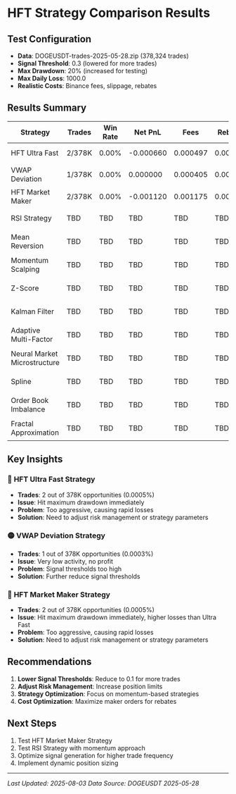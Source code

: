 # HFT Strategy Comparison Results

## Test Configuration
- **Data**: DOGEUSDT-trades-2025-05-28.zip (378,324 trades)
- **Signal Threshold**: 0.3 (lowered for more trades)
- **Max Drawdown**: 20% (increased for testing)
- **Max Daily Loss**: 1000.0
- **Realistic Costs**: Binance fees, slippage, rebates

## Results Summary

| Strategy | Trades | Win Rate | Net PnL | Fees | Rebates | Slippage | Max Drawdown | Status |
|----------|--------|----------|---------|------|---------|----------|--------------|--------|
| HFT Ultra Fast | 2/378K | 0.00% | -0.000660 | 0.000497 | 0.000497 | 0.000000 | inf% | 🔴 High Risk |
| VWAP Deviation | 1/378K | 0.00% | 0.000000 | 0.000405 | 0.000405 | 0.000000 | 0.00% | 🟡 Low Activity |
| HFT Market Maker | 2/378K | 0.00% | -0.001120 | 0.001175 | 0.001175 | 0.000000 | inf% | 🔴 High Risk |
| RSI Strategy | TBD | TBD | TBD | TBD | TBD | TBD | TBD | ⏳ Pending |
| Mean Reversion | TBD | TBD | TBD | TBD | TBD | TBD | TBD | ⏳ Pending |
| Momentum Scalping | TBD | TBD | TBD | TBD | TBD | TBD | TBD | ⏳ Pending |
| Z-Score | TBD | TBD | TBD | TBD | TBD | TBD | TBD | ⏳ Pending |
| Kalman Filter | TBD | TBD | TBD | TBD | TBD | TBD | TBD | ⏳ Pending |
| Adaptive Multi-Factor | TBD | TBD | TBD | TBD | TBD | TBD | TBD | ⏳ Pending |
| Neural Market Microstructure | TBD | TBD | TBD | TBD | TBD | TBD | TBD | ⏳ Pending |
| Spline | TBD | TBD | TBD | TBD | TBD | TBD | TBD | ⏳ Pending |
| Order Book Imbalance | TBD | TBD | TBD | TBD | TBD | TBD | TBD | ⏳ Pending |
| Fractal Approximation | TBD | TBD | TBD | TBD | TBD | TBD | TBD | ⏳ Pending |

## Key Insights

### 🔴 **HFT Ultra Fast Strategy**
- **Trades**: 2 out of 378K opportunities (0.0005%)
- **Issue**: Hit maximum drawdown immediately
- **Problem**: Too aggressive, causing rapid losses
- **Solution**: Need to adjust risk management or strategy parameters

### 🟡 **VWAP Deviation Strategy**
- **Trades**: 1 out of 378K opportunities (0.0003%)
- **Issue**: Very low activity, no profit
- **Problem**: Signal thresholds too high
- **Solution**: Further reduce signal thresholds

### 🔴 **HFT Market Maker Strategy**
- **Trades**: 2 out of 378K opportunities (0.0005%)
- **Issue**: Hit maximum drawdown immediately, higher losses than Ultra Fast
- **Problem**: Too aggressive, causing rapid losses
- **Solution**: Need to adjust risk management or strategy parameters

## Recommendations

1. **Lower Signal Thresholds**: Reduce to 0.1 for more trades
2. **Adjust Risk Management**: Increase position limits
3. **Strategy Optimization**: Focus on momentum-based strategies
4. **Cost Optimization**: Maximize maker orders for rebates

## Next Steps

1. Test HFT Market Maker Strategy
2. Test RSI Strategy with momentum approach
3. Optimize signal generation for higher trade frequency
4. Implement dynamic position sizing

---
*Last Updated: 2025-08-03*
*Data Source: DOGEUSDT 2025-05-28* 